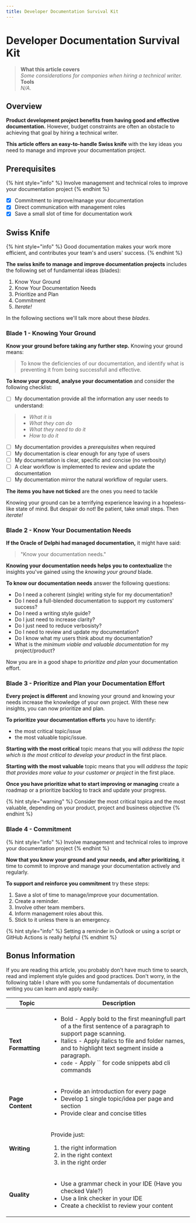```yaml
---
title: Developer Documentation Survival Kit
---
```


# Developer Documentation Survival Kit

> **What this article covers**\
> _Some considerations for companies when hiring a technical writer._\
> **Tools**\
> _N/A._

## Overview

**Product development project benefits from having good and effective documentation.** However, budget constraints are often an obstacle to achieving that goal by hiring a technical writer.

**This article offers an easy-to-handle Swiss knife** with the key ideas you need to manage and improve your documentation project.

## Prerequisites



{% hint style="info" %}
Involve management and technical roles to improve your documentation project
{% endhint %}

* [x] Commitment to improve/manage your documentation
* [x] Direct communication with management roles
* [x] Save a small slot of time for documentation work

## Swiss Knife



{% hint style="info" %}
Good documentation makes your work more efficient, and contributes your team's and users' success.
{% endhint %}

**The swiss knife to manage and improve documentation projects** includes the following set of fundamental ideas (blades):

1. Know Your Ground
2. Know Your Documentation Needs
3. Prioritize and Plan
4. Commitment
5. _Iterate!_

In the following sections we'll talk more about these _blades_.

### Blade 1 - Knowing Your Ground

**Know your ground before taking any further step.** Knowing your ground means:

> To know the deficiencies of our documentation, and identify what is preventing it from being successfull and effective.

**To know your ground, analyse your documentation** and consider the following checklist:

* [ ] My documentation provide all the information any user needs to understand:

> * _What it is_
> * _What they can do_
> * _What they need to do it_
> * _How to do it_

* [ ] My documentation provides a _prerequisites_ when required
* [ ] My documentation is clear enough for any type of users
* [ ] My documentation is clear, specific and concise (no verbosity)
* [ ] A clear workflow is implemented to review and update the documentation
* [ ] My documentation mirror the natural workflow of regular users.

**The items you have not ticked** are the ones you need to tackle

Knowing your ground can be a terrifying experience leaving in a hopeless-like state of mind. But despair do not! Be patient, take small steps. Then _iterate!_

### Blade 2 - Know Your Documentation Needs

**If the Oracle of Delphi had managed documentation,** it might have said:

> "Know your documentation needs."

**Knowing your documentation needs helps you to contextualize** the insights you've gained using the _knowing your ground_ blade.

**To know our documentation needs** answer the following questions:

* Do I need a coherent (single) writing style for my documentation?
* Do I need a full-blended documentation to support my customers' success?
* Do I need a writing style guide?
* Do I just need to increase clarity?
* Do I just need to reduce verbosisty?
* Do I need to review and update my documentation?
* Do I know what my users think about my documentation?
* What is the _minimum viable and valuable documentation_ for my project/product?

Now you are in a good shape to _prioritize and plan_ your documentation effort.

### Blade 3 - Prioritize and Plan your Documentation Effort

**Every project is different** and knowing your ground and knowing your needs increase the knowledge of your own project. With these new insights, you can now prioritize and plan.

**To prioritize your documentation efforts** you have to identify:

* the most critical topic/issue
* the most valuable topic/issue.

**Starting with the most critical** topic means that you will _address the topic which is the most critical to develop your product_ in the first place.

**Starting with the most valuable** topic means that you will _address the topic that provides more value to your customer or project_ in the first place.

**Once you have prioritize what to start improving or managing** create a roadmap or a prioritize backlog to track and update your progress.



{% hint style="warning" %}
Consider the most critical topica and the most valuable, depending on your product, project and business objective
{% endhint %}

### Blade 4 - Commitment



{% hint style="info" %}
Involve management and technical roles to improve your documentation project
{% endhint %}

**Now that you know your ground and your needs, and after prioritizing**, it time to commit to improve and manage your documentation actively and regularly.

**To support and reinforce you commitment** try these steps:

1. Save a slot of time to manage/improve your documentation.
2. Create a reminder.
3. Involve other team members.
4. Inform management roles about this.
5. Stick to it unless there is an emergency.



{% hint style="info" %}
Setting a reminder in Outlook or using a script or GitHub Actions is really helpful
{% endhint %}

## Bonus Information

If you are reading this article, you probably don't have much time to search, read and implement style guides and good practices. Don't worry, in the following table I share with you some fundamentals of documentation writing you can learn and apply easily:

| Topic               | Description                                                                                                                                                                                                                                                                                                            |
| ------------------- | ---------------------------------------------------------------------------------------------------------------------------------------------------------------------------------------------------------------------------------------------------------------------------------------------------------------------- |
| **Text Formatting** | <ul><li>Bold - Apply bold to the first meaningfull part of a the first sentence of a paragraph to support page scanning.</li><li>Italics - Apply italics to file and folder names, and to highlight text segment inside a paragraph.</li><li><code>code</code> - Apply `` for code snippets abd cli commands</li></ul> |
| **Page Content**    | <ul><li>Provide an introduction for every page</li><li>Develop 1 single topic/idea per page and section</li><li>Provide clear and concise titles</li></ul>                                                                                                                                                             |
| **Writing**         | <p>Provide just:</p><ol><li>the right information</li><li>in the right context</li><li>in the right order</li></ol>                                                                                                                                                                                                    |
| **Quality**         | <ul><li>Use a grammar check in your IDE (Have you checked Vale?)</li><li>Use a link checker in your IDE</li><li>Create a checklist to review your content</li></ul>                                                                                                                                                    |
